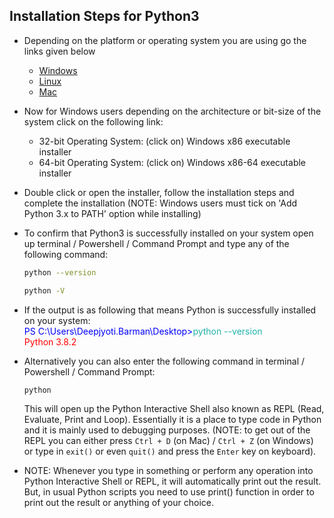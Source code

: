 ## Installation Steps for Python3

- Depending on the platform or operating system you are using go the links given below
  - [Windows](https://www.python.org/downloads/windows/ "Python3 Download for Windows")
  - [Linux](https://www.python.org/downloads/source/ "Python3 Download for Linux")
  - [Mac](https://www.python.org/downloads/mac-osx/ "Python3 Download for Mac")
- Now for Windows users depending on the architecture or bit-size of the system click on the following link:
  - 32-bit Operating System: (click on) Windows x86 executable installer
  - 64-bit Operating System: (click on) Windows x86-64 executable installer
- Double click or open the installer, follow the installation steps and complete the installation (NOTE: Windows users must tick on 'Add Python 3.x to PATH' option while installing)
- To confirm that Python3 is successfully installed on your system open up terminal / Powershell / Command Prompt and type any of the following command:

  ```bash
  python --version
  ```
  ```bash
  python -V
  ```
- If the output is as following that means Python is successfully installed on your system:
<br><span style='color: blue'>PS C:\Users\Deepjyoti.Barman\Desktop></span><span style='color: lightseagreen'>python --version</span>
<br><span style='color: red'>Python 3.8.2</span>

- Alternatively you can also enter the following command in terminal / Powershell / Command Prompt:
    ```bash
  python
  ```
   This will open up the Python Interactive Shell also known as REPL (Read, Evaluate, Print and Loop). Essentially it is a place to type code in Python and it is mainly used to debugging purposes. (NOTE: to get out of the REPL you can either press ```Ctrl + D``` (on Mac) / ```Ctrl + Z``` (on Windows) or type in ```exit()``` or even ```quit()``` and press the ```Enter``` key on keyboard).
- NOTE: Whenever you type in something or perform any operation into Python Interactive Shell or REPL, it will automatically print out the result. But, in usual Python scripts you need to use print() function in order to print out the result or anything of your choice.
  